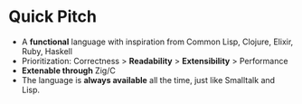 # Quick Pitch
- A **functional** language with inspiration from Common Lisp, Clojure, Elixir, Ruby, Haskell
- Prioritization: Correctness > **Readability** > **Extensibility** > Performance
- **Extenable through** Zig/C
- The language is **always available** all the time, just like Smalltalk and Lisp.
